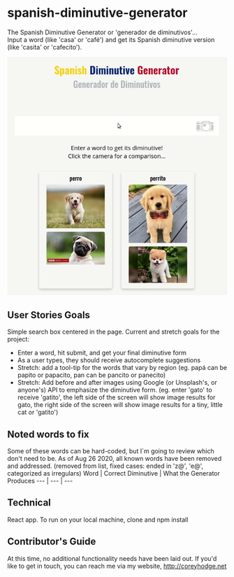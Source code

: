 # spanish-diminutive-generator

The Spanish Diminutive Generator or 'generador de diminutivos'...  
Input a word (like 'casa' or 'café') and get its Spanish diminutive version (like 'casita' or 'cafecito').

![](overview.gif)

## User Stories Goals
Simple search box centered in the page.
Current and stretch goals for the project:
- Enter a word, hit submit, and get your final diminutive form
- As a user types, they should receive autocomplete suggestions
- Stretch: add a tool-tip for the words that vary by region (eg. papá can be papito or papacito, pan can be pancito or panecito)
- Stretch: Add before and after images using Google (or Unsplash's, or anyone's) API to emphasize the diminutive form. (eg. enter 'gato' to receive 'gatito', the left side of the screen will show image results for gato, the right side of the screen will show image results for a tiny, little cat or 'gatito')


## Noted words to fix
Some of these words can be hard-coded, but I´m going to review which don't need to be.
As of Aug 26 2020, all known words have been removed and addressed.
(removed from list, fixed cases: ended in 'z@', 'e@', categorized as irregulars)
Word | Correct Diminutive | What the Generator Produces
--- | --- | ---


## Technical
React app.
To run on your local machine, clone and npm install

## Contributor's Guide
At this time, no additional functionality needs have been laid out. If you'd like to get in touch, you can reach me via my website, http://coreyhodge.net